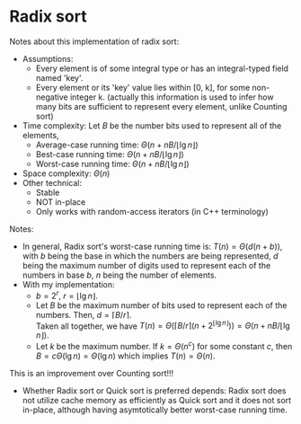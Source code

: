 # Radix sort
Notes about this implementation of radix sort:
* Assumptions:
    * Every element is of some integral type or has an integral-typed field named 'key'.
    * Every element or its 'key' value lies within [0, k], for some non-negative integer k. (actually this information is used to infer how many bits are sufficient to represent every element, unlike Counting sort)
* Time complexity: Let $B$ be the number bits used to represent all of the elements,
    * Average-case running time: $\Theta(n + nB/\lfloor\lg n\rfloor)$
    * Best-case running time: $\Theta(n + nB/\lfloor\lg n\rfloor)$
    * Worst-case running time: $\Theta(n + nB/\lfloor\lg n\rfloor)$
* Space complexity: $\Theta(n)$
* Other technical:
    * Stable
    * NOT in-place
    * Only works with random-access iterators (in C++ terminology)

Notes:
* In general, Radix sort's worst-case running time is: $T(n) = \Theta(d(n+b))$, with $b$ being the base in which the numbers are being represented, $d$ being the maximum number of digits used to represent each of the numbers in base $b$, $n$ being the number of elements.
* With my implementation:
    * $b = 2^r$, $r = \lfloor\lg n \rfloor$.
    * Let $B$ be the maximum number of bits used to represent each of the numbers. Then, $d = \lceil B /r\rceil$.  
Taken all together, we have $T(n) = \Theta(\lceil B/r \rceil(n+2^{\lfloor \lg n \rfloor})) = \Theta(n+ nB/\lfloor \lg n \rfloor)$.
    * Let $k$ be the maximum number. If $k = \Theta(n^c)$ for some constant $c$, then $B = c \Theta(\lg n) = \Theta(\lg n)$ which implies $T(n) = \Theta(n)$. 
    
This is an improvement over Counting sort!!!

* Whether Radix sort or Quick sort is preferred depends: Radix sort does not utilize cache memory as efficiently as Quick sort and it does not sort in-place, although having asymtotically better worst-case running time.
